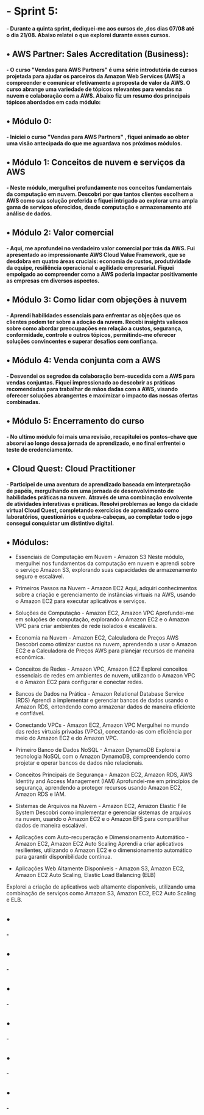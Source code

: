 <h1>- Sprint 5:</h1>
<h4>- Durante a quinta sprint, dediquei-me aos cursos de ,dos dias 07/08 até o dia 21/08. Abaixo relatei o que explorei durante esses cursos. </h4>


<h2>• AWS Partner: Sales Accreditation (Business):</h2>
<h4>- O curso "Vendas para AWS Partners" é uma série introdutória de cursos projetada para ajudar os parceiros da Amazon Web Services (AWS) a compreender e comunicar efetivamente a proposta de valor da AWS. O curso abrange uma variedade de tópicos relevantes para vendas na nuvem e colaboração com a AWS. Abaixo fiz um resumo dos principais tópicos abordados em cada módulo:</h4>


<h2>• Módulo 0:</h2>
<h4>- Iniciei o curso "Vendas para AWS Partners" , fiquei animado ao obter uma visão antecipada do que me aguardava nos próximos módulos.</h4>


<h2>• Módulo 1: Conceitos de nuvem e serviços da AWS</h2>
<h4>- Neste módulo, mergulhei profundamente nos conceitos fundamentais da computação em nuvem. Descobri por que tantos clientes escolhem a AWS como sua solução preferida e fiquei intrigado ao explorar uma ampla gama de serviços oferecidos, desde computação e armazenamento até análise de dados.</h4>


<h2>• Módulo 2: Valor comercial</h2>
<h4>- Aqui, me aprofundei no verdadeiro valor comercial por trás da AWS. Fui apresentado ao impressionante AWS Cloud Value Framework, que se desdobra em quatro áreas cruciais: economia de custos, produtividade da equipe, resiliência operacional e agilidade empresarial. Fiquei empolgado ao compreender como a AWS poderia impactar positivamente as empresas em diversos aspectos.</h4>


<h2>• Módulo 3: Como lidar com objeções à nuvem</h2>
<h4>- Aprendi habilidades essenciais para enfrentar as objeções que os clientes podem ter sobre a adoção da nuvem. Recebi insights valiosos sobre como abordar preocupações em relação a custos, segurança, conformidade, controle e outros tópicos, permitindo-me oferecer soluções convincentes e superar desafios com confiança.</h4>


<h2>• Módulo 4: Venda conjunta com a AWS</h2>
<h4>- Desvendei os segredos da colaboração bem-sucedida com a AWS para vendas conjuntas. Fiquei impressionado ao descobrir as práticas recomendadas para trabalhar de mãos dadas com a AWS, visando oferecer soluções abrangentes e maximizar o impacto das nossas ofertas combinadas.</h4>


<h2>• Módulo 5: Encerramento do curso</h2>
<h4>- No ultimo módulo foi mais uma revisão, recapitulei os pontos-chave que absorvi ao longo dessa jornada de aprendizado, e no final enfrentei o teste de credenciamento.</h4>


<h2>• Cloud Quest: Cloud Practitioner</h2>
<h4>- Participei de uma aventura de aprendizado baseada em interpretação de papéis, mergulhando em uma jornada de desenvolvimento de habilidades práticas na nuvem. Através de uma combinação envolvente de atividades interativas e práticas. Resolvi problemas ao longo da cidade virtual Cloud Quest, completando exercícios de aprendizado como laboratórios, questionários e quebra-cabeças, ao completar todo o jogo consegui conquistar um distintivo digital. </h4>

<h2>• Módulos:</h2>

- Essenciais de Computação em Nuvem - Amazon S3
Neste módulo, mergulhei nos fundamentos da computação em nuvem e aprendi sobre o serviço Amazon S3, explorando suas capacidades de armazenamento seguro e escalável.

- Primeiros Passos na Nuvem - Amazon EC2
Aqui, adquiri conhecimentos sobre a criação e gerenciamento de instâncias virtuais na AWS, usando o Amazon EC2 para executar aplicativos e serviços.

- Soluções de Computação - Amazon EC2, Amazon VPC
Aprofundei-me em soluções de computação, explorando o Amazon EC2 e o Amazon VPC para criar ambientes de rede isolados e escaláveis.

- Economia na Nuvem - Amazon EC2, Calculadora de Preços AWS
Descobri como otimizar custos na nuvem, aprendendo a usar o Amazon EC2 e a Calculadora de Preços AWS para planejar recursos de maneira econômica.

- Conceitos de Redes - Amazon VPC, Amazon EC2
Explorei conceitos essenciais de redes em ambientes de nuvem, utilizando o Amazon VPC e o Amazon EC2 para configurar e conectar redes.

- Bancos de Dados na Prática - Amazon Relational Database Service (RDS)
Aprendi a implementar e gerenciar bancos de dados usando o Amazon RDS, entendendo como armazenar dados de maneira eficiente e confiável.

- Conectando VPCs - Amazon EC2, Amazon VPC
Mergulhei no mundo das redes virtuais privadas (VPCs), conectando-as com eficiência por meio do Amazon EC2 e do Amazon VPC.

- Primeiro Banco de Dados NoSQL - Amazon DynamoDB
Explorei a tecnologia NoSQL com o Amazon DynamoDB, compreendendo como projetar e operar bancos de dados não relacionais.

- Conceitos Principais de Segurança - Amazon EC2, Amazon RDS, AWS Identity and Access Management (IAM)
Aprofundei-me em princípios de segurança, aprendendo a proteger recursos usando Amazon EC2, Amazon RDS e IAM.

- Sistemas de Arquivos na Nuvem - Amazon EC2, Amazon Elastic File System
Descobri como implementar e gerenciar sistemas de arquivos na nuvem, usando o Amazon EC2 e o Amazon EFS para compartilhar dados de maneira escalável.

- Aplicações com Auto-recuperação e Dimensionamento Automático - Amazon EC2, Amazon EC2 Auto Scaling
Aprendi a criar aplicativos resilientes, utilizando o Amazon EC2 e o dimensionamento automático para garantir disponibilidade contínua.

- Aplicações Web Altamente Disponíveis - Amazon S3, Amazon EC2, Amazon EC2 Auto Scaling, Elastic Load Balancing (ELB)

Explorei a criação de aplicativos web altamente disponíveis, utilizando uma combinação de serviços como Amazon S3, Amazon EC2, EC2 Auto Scaling e ELB.









<h2>• </h2>
<h4>- </h4>

<h2>• </h2>
<h4>- </h4>


<h2>• </h2>
<h4>- </h4>


<h2>• </h2>
<h4>- </h4>


<h2>• </h2>
<h4>- </h4>


<h2>• </h2>
<h4>- </h4>